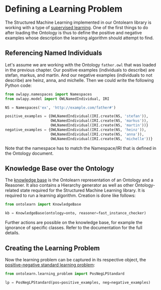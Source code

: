 <!--
```python
from owlapy.model import IRI
from owlapy.owlready2 import OWLOntologyManager_Owlready2
from owlapy.owlready2 import OWLReasoner_Owlready2
from owlapy.owlready2.temp_classes import OWLReasoner_Owlready2_TempClasses
from owlapy.fast_instance_checker import OWLReasoner_FastInstanceChecker

mgr = OWLOntologyManager_Owlready2()
onto = mgr.load_ontology(IRI.create("file://KGs/father.owl"))

structural_reasoner = OWLReasoner_Owlready2(onto)
temp_classes_reasoner = OWLReasoner_Owlready2_TempClasses(onto)
fast_instance_checker = OWLReasoner_FastInstanceChecker(onto, temp_classes_reasoner)
```
-->

# Defining a Learning Problem

The Structured Machine Learning implemented in our Ontolearn library
is working with a type of [supervised
learning](https://en.wikipedia.org/wiki/Supervised_learning).  One of
the first things to do after loading the Ontology is thus to define
the positive and negative examples whose description the learning
algorithm should attempt to find.

## Referencing Named Individuals

Let's assume we are working with the Ontology `father.owl` that was
loaded in the previous chapter. Our positive examples (individuals to
describe) are stefan, markus, and martin. And our negative examples
(individuals to not describe) are heinz, anna, and michelle. Then we
could write the following Python code:

<!--pytest-codeblocks:cont-->
```python
from owlapy.namespaces import Namespaces
from owlapy.model import OWLNamedIndividual, IRI

NS = Namespaces('ex', 'http://example.com/father#')

positive_examples = {OWLNamedIndividual(IRI.create(NS, 'stefan')),
                     OWLNamedIndividual(IRI.create(NS, 'markus')),
                     OWLNamedIndividual(IRI.create(NS, 'martin'))}
negative_examples = {OWLNamedIndividual(IRI.create(NS, 'heinz')),
                     OWLNamedIndividual(IRI.create(NS, 'anna')),
                     OWLNamedIndividual(IRI.create(NS, 'michelle'))}
```

Note that the namespace has to match the Namespace/IRI that is defined
in the Ontology document.

## Knowledge Base over the Ontology

The [knowledge base](ontolearn.knowledge_base.KnowledgeBase) is the Ontolearn
representation of an Ontology and a Reasoner. It also contains a
Hierarchy generator as well as other Ontology-related state required
for the Structured Machine Learning library. It is required to run a
learning algorithm. Creation is done like follows:

<!--pytest-codeblocks:cont-->
```python
from ontolearn import KnowledgeBase

kb = KnowledgeBase(ontology=onto, reasoner=fast_instance_checker)
```

Further actions are possible on the knowledge base, for example the
ignorance of specific classes. Refer to the documentation for the full
details.

## Creating the Learning Problem

Now the learning problem can be captured in its respective object, the
[positive-negative standard learning
problem](ontolearn.learning_problem.PosNegLPStandard):

<!--pytest-codeblocks:cont-->
```python
from ontolearn.learning_problem import PosNegLPStandard

lp = PosNegLPStandard(pos=positive_examples, neg=negative_examples)
```

